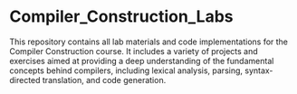 # Compiler_Construction_Labs
This repository contains all lab materials and code implementations for the Compiler Construction course. It includes a variety of projects and exercises aimed at providing a deep understanding of the fundamental concepts behind compilers, including lexical analysis, parsing, syntax-directed translation, and code generation.
